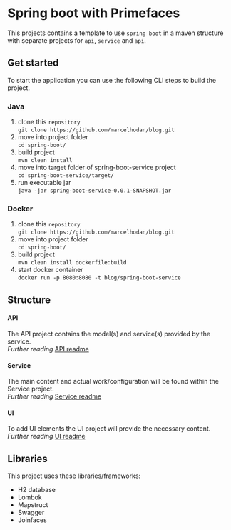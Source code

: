 # Spring boot with Primefaces
This projects contains a template to use `spring boot` in a maven structure with separate projects for `api`, `service` and `api`.

## Get started
To start the application you can use the following CLI steps to build the project.

### Java
1. clone this `repository`<br>
`git clone https://github.com/marcelhodan/blog.git`
1. move into project folder<br>
`cd spring-boot/`
1. build project<br>
`mvn clean install`
1. move into target folder of spring-boot-service project<br>
`cd spring-boot-service/target/` 
1. run executable jar<br>
`java -jar spring-boot-service-0.0.1-SNAPSHOT.jar`


### Docker
1. clone this `repository`<br>
`git clone https://github.com/marcelhodan/blog.git`
1. move into project folder<br>
`cd spring-boot/`
1. build project<br>
`mvn clean install dockerfile:build`
1. start docker container<br>
`docker run -p 8080:8080 -t blog/spring-boot-service`


## Structure
#### API
The API project contains the model(s) and service(s) provided by the service.<br>
*Further reading* [API readme](spring-boot-api/README.md)
#### Service
The main content and actual work/configuration will be found within the Service project.<br>
*Further reading* [Service readme](spring-boot-service/README.md)
#### UI
To add UI elements the UI project will provide the necessary content. <br>
*Further reading* [UI readme](spring-boot-ui/README.md)

## Libraries
This project uses these libraries/frameworks:

* H2 database
* Lombok
* Mapstruct
* Swagger
* Joinfaces
